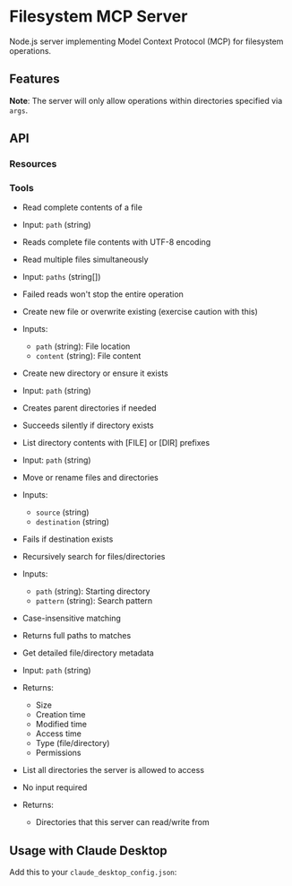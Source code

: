 # Filesystem MCP Server

Node.js server implementing Model Context Protocol (MCP) for filesystem operations.

## Features


**Note**: The server will only allow operations within directories specified via `args`.

## API

### Resources

### Tools

  - Read complete contents of a file
  - Input: `path` (string)
  - Reads complete file contents with UTF-8 encoding

  - Read multiple files simultaneously
  - Input: `paths` (string[])
  - Failed reads won't stop the entire operation

  - Create new file or overwrite existing (exercise caution with this)
  - Inputs:
    - `path` (string): File location
    - `content` (string): File content

  - Create new directory or ensure it exists
  - Input: `path` (string)
  - Creates parent directories if needed
  - Succeeds silently if directory exists

  - List directory contents with [FILE] or [DIR] prefixes
  - Input: `path` (string)

  - Move or rename files and directories
  - Inputs:
    - `source` (string)
    - `destination` (string)
  - Fails if destination exists

  - Recursively search for files/directories
  - Inputs:
    - `path` (string): Starting directory
    - `pattern` (string): Search pattern
  - Case-insensitive matching
  - Returns full paths to matches

  - Get detailed file/directory metadata
  - Input: `path` (string)
  - Returns:
    - Size
    - Creation time
    - Modified time
    - Access time
    - Type (file/directory)
    - Permissions

  - List all directories the server is allowed to access
  - No input required
  - Returns:
    - Directories that this server can read/write from

## Usage with Claude Desktop
Add this to your `claude_desktop_config.json`:
